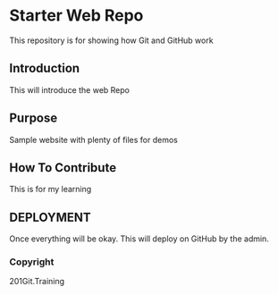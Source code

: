 # Starter Web Repo

This repository is for showing how Git and GitHub work

## Introduction

This will introduce the web Repo

## Purpose

Sample website with plenty of files for demos

## How To Contribute

This is for my learning

## DEPLOYMENT

Once everything will be okay. This will deploy on GitHub by the admin.

### Copyright

201Git.Training